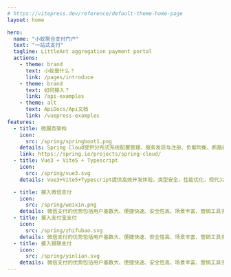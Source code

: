 ```yaml
---
# https://vitepress.dev/reference/default-theme-home-page
layout: home

hero:
  name: "小蚁聚合支付门户"
  text: "一站式支付"
  tagline: LittleAnt aggregation payment portal
  actions:
    - theme: brand
      text: 小蚁是什么？
      link: /pages/introduce
    - theme: brand
      text: 如何接入？
      link: /api-examples 
    - theme: alt
      text: ApiDocs/Api文档
      link: /vuepress-examples
features:
  - title: 微服务架构
    icon: 
      src: /spring/springboot1.png
    details: Spring Cloud提供分布式系统配置管理、服务发现与注册、负载均衡、断路器等，简化微服务架构复杂性。
    link: https://spring.io/projects/spring-cloud/
  - title: Vue3 + Vite5 + Typescript
    icon: 
      src: /spring/vue3.svg
    details: Vue3+Vite5+Typescript提供高效开发体验，类型安全，性能优化，现代JavaScript特性支持。

  - title: 接入微信支付
    icon: 
      src: /spring/weixin.png
    details: 微信支付的优势包括用户基数大、便捷快速、安全性高、场景丰富、营销工具多和普及度高。
  - title: 接入支付宝支付
    icon: 
      src: /spring/zhifubao.svg
    details: 微信支付的优势包括用户基数大、便捷快速、安全性高、场景丰富、营销工具多和普及度高。
  - title: 接入银联支付
    icon: 
      src: /spring/yinlian.svg
    details: 微信支付的优势包括用户基数大、便捷快速、安全性高、场景丰富、营销工具多和普及度高。
---
```


